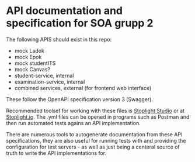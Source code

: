 # API documentation and specification for SOA grupp 2

The following APIS should exist in this repo:

- mock Ladok
- mock Epok
- mock studentITS
- mock Canvas?
- student-service, internal
- examination-service, internal
- combined services, external (for frontend web interface)


These follow the OpenAPI specification version 3 (Swagger).


Recommended toolset for working with these files is [Stoplight Studio](https://github.com/stoplightio/studio) or at [Stoplight.io](https://stoplight.io/studio). The .yml files can be opened in programs such as Postman and then run automated tests agains an API implementation.


There are numerous tools to autogenerate documentation from these API specifications, they are also useful for running tests with and providing the configuration for test servers - as well as just being a centeral source of truth to write the API implementations for.


